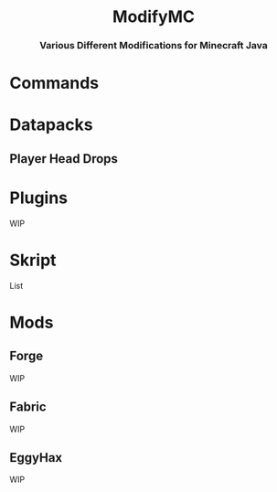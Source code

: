 <h1 align="center">
  ModifyMC
</h1>
<h3 align="center">
  Various Different Modifications for Minecraft Java
</h3>


# Commands
# Datapacks
## Player Head Drops
# Plugins
WIP
# Skript
List
# Mods
## Forge
WIP
## Fabric
WIP
## EggyHax
WIP
